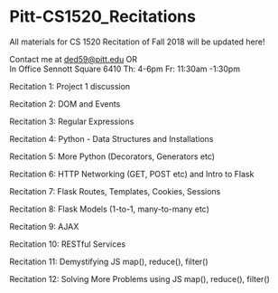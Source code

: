 # Pitt-CS1520_Recitations
All materials for CS 1520 Recitation of Fall 2018 will be updated here!


Contact me at ded59@pitt.edu
OR  
In Office Sennott Square 6410
Th: 4-6pm
Fr: 11:30am -1:30pm

Recitation 1: Project 1 discussion

Recitation 2: DOM and Events

Recitation 3: Regular Expressions

Recitation 4: Python - Data Structures and Installations

Recitation 5: More Python (Decorators, Generators etc)

Recitation 6: HTTP Networking (GET, POST etc) and Intro to Flask

Recitation 7: Flask Routes, Templates, Cookies, Sessions

Recitation 8: Flask Models (1-to-1, many-to-many etc)

Recitation 9: AJAX

Recitation 10: RESTful Services

Recitation 11: Demystifying JS map(), reduce(), filter()

Recitation 12: Solving More Problems using JS map(), reduce(), filter()

